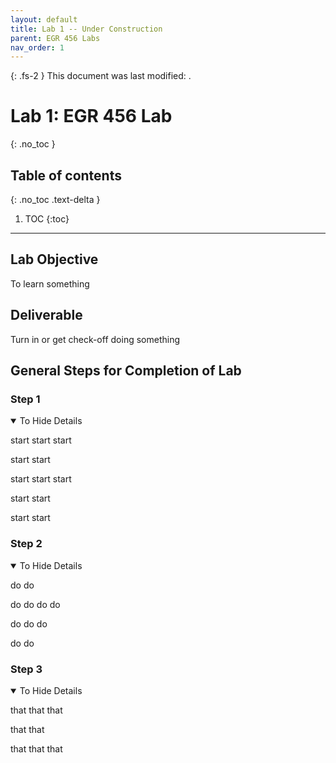 ```yaml
---
layout: default
title: Lab 1 -- Under Construction
parent: EGR 456 Labs
nav_order: 1
---
```


{: .fs-2 }
This document was last modified: <scr id="demo">.

<script>
let text = document.lastModified;
document.getElementById("demo").innerHTML = text;
site.last_edit_timestamp= text;
</script>

# Lab 1: EGR 456 Lab
{: .no_toc }

## Table of contents
{: .no_toc .text-delta }

1. TOC
{:toc}

---

## Lab Objective

To learn something

## Deliverable

Turn in or get check-off doing something

## General Steps for Completion of Lab

### Step 1
<details open markdown="block">
<summary>To Hide Details</summary>

start
start
start

start
start

start
start
start

start
start

start
start

</details>


### Step 2
<details open markdown="block">
<summary>To Hide Details</summary>

do
do

do
do
do
do

do
do
do

do
do
</details>

### Step 3
<details open markdown="block">
<summary>To Hide Details</summary>

that
that
that

that
that

that
that
that
</details>